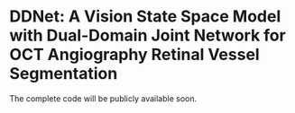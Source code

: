<!--
<div align="center">
<h1>DDNet: A Vision State Space Model with Dual-Domain Joint Network for OCT Angiography Retinal Vessel Segmentation</h1>
</div>
-->
# DDNet: A Vision State Space Model with Dual-Domain Joint Network for OCT Angiography Retinal Vessel Segmentation

The complete code will be publicly available soon.
